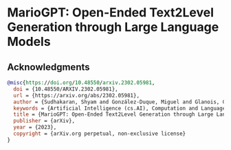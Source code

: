 # MarioGPT: Open-Ended Text2Level Generation through Large Language Models

## Acknowledgments

```bibtex
@misc{https://doi.org/10.48550/arxiv.2302.05981,
  doi = {10.48550/ARXIV.2302.05981},
  url = {https://arxiv.org/abs/2302.05981},
  author = {Sudhakaran, Shyam and González-Duque, Miguel and Glanois, Claire and Freiberger, Matthias and Najarro, Elias and Risi, Sebastian},
  keywords = {Artificial Intelligence (cs.AI), Computation and Language (cs.CL), FOS: Computer and information sciences, FOS: Computer and information sciences},
  title = {MarioGPT: Open-Ended Text2Level Generation through Large Language Models},
  publisher = {arXiv},
  year = {2023},
  copyright = {arXiv.org perpetual, non-exclusive license}
}
```
